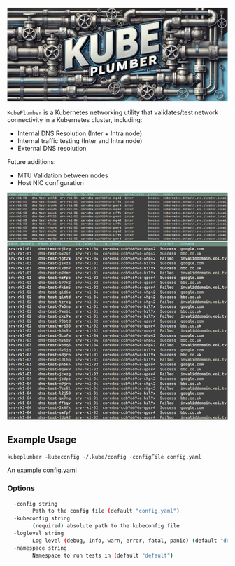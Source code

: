 ![img](./images/logo.png)

`KubePlumber` is a Kubernetes networking utility that validates/test network connectivity in a Kubernetes cluster, including:

* Internal DNS Resolution (Inter + Intra node)
* Internal traffic testing (Inter and Intra node)
* External DNS resolution

Future additions:

* MTU Validation between nodes
* Host NIC configuration

![img](./images/example1.png)
![img](./images/example2.png)

## Example Usage

`kubeplumber -kubeconfig ~/.kube/config -configFile config.yaml`

An example [config.yaml](https://github.com/David-VTUK/KubePlumber/blob/main/config.yaml)

### Options

```bash
  -config string
        Path to the config file (default "config.yaml")
  -kubeconfig string
        (required) absolute path to the kubeconfig file
  -loglevel string
        Log level (debug, info, warn, error, fatal, panic) (default "debug")
  -namespace string
        Namespace to run tests in (default "default")
```